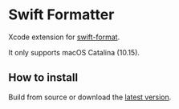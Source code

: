 # Swift Formatter
Xcode extension for [swift-format](https://github.com/apple/swift-format).

It only supports macOS Catalina (10.15).

## How to install
Build from source or download the [latest version](https://github.com/kuglee/Swift-format/releases/latest).

